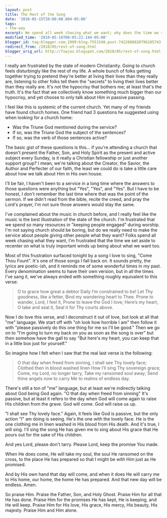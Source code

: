 ```yaml
---
layout: post
title: The Rest of the Song
date: '2010-05-15T20:00:00.004-05:00'
tags:
- the-way
excerpt: We spend all week chasing what we want; why does the time we set aside to recenter on what is truly important wind up being about what we want too.
modified_time: '2010-05-16T00:05:22.144-05:00'
blogger_id: tag:blogger.com,1999:blog-7551548.post-7422888828796105743
redirect_from: /2010/05/rest-of-song.html
blogger_orig_url: http://fuwjax.blogspot.com/2010/05/rest-of-song.html
---
```


I really am frustrated by the state of modern Christianity. Going to church feels disturbingly like the rest of my life. A whole bunch of folks getting together trying to pretend they're better at living their lives than they really are, listening to other folks tell them the "secrets" to living their lives better than they really are. It's not the hypocrisy that bothers me; at least that's the truth. It's the fact that we collectively know something much bigger than our hypocrisy, and yet choose to only talk about Him in passive passing.

I feel like this is systemic of the current church. Yet many of my friends have found church homes. One friend had 3 questions he suggested using when looking for a church home:

* Was the Triune God mentioned during the service?
* If so, was the Triune God the subject of the sentences?
* If so, was the verb of those sentences active?

The basic gist of these questions is this... if you're attending a church that doesn't present the Father, Son, and Holy Spirit as the present and active subject every Sunday, is it really a Christian fellowship or just another support group? I mean, we're talking about the Creator, the Savior, the Author and Perfecter of our faith, the least we could do is take a little care about how we talk about Him in His own house.

I'll be fair, I haven't been to a service in a long time where the answers to those questions were anything but "Yes", "Yes", and "Yes". But I have to be honest, I don't remember the last time where that was the point of the sermon. If we didn't read from the bible, recite the creed, and pray the Lord's prayer, I'm not sure those answers would stay the same.

I've complained about the music in church before, and I really feel like the music is the best illustration of the state of the church. I'm frustrated that we spend so many resources in "keeping people engaged" during worship. I'm not saying church should be boring, but do we really need to make the service about people giving other people what they want? Folks spend all week chasing what they want, I'm frustrated that the time we set aside to recenter on what is truly important winds up being about what we want too.

Most of this frustration surfaced tonight by a song I love to sing, "Come Thou Fount". It's one of those songs I fall back on. It sounds pretty, the lyrics are poetic-ish, and it reminds me of some wonderful times in my past. Every denomination seems to have their own version, but in all the times I've sang it, we've always ended with something roughly equivalent to this verse:

> O to grace how great a debtor
Daily I’m constrained to be!
Let Thy goodness, like a fetter,
Bind my wandering heart to Thee.
Prone to wander, Lord, I feel it,
Prone to leave the God I love;
Here’s my heart, O take and seal it,
Seal it for Thy courts above.

Now I do love this verse, and I deconstruct it out of love, but look at all that "me" language. We start off with "oh look how horrible I am" then follow it with "please passively do this one thing for me so I'll be good." Then we go on to "I'm going to turn my back on you as soon as the song is over" but then somehow have the gall to say "But here's my heart, you can keep that in a little box just for yourself."

So imagine how I felt when I saw that the real last verse is the following:

> O that day when freed from sinning,
I shall see Thy lovely face;
Clothed then in blood washed linen
How I’ll sing Thy sovereign grace;
Come, my Lord, no longer tarry,
Take my ransomed soul away;
Send thine angels now to carry
Me to realms of endless day.

There's still a ton of "me" language, but at least we're indirectly talking about God being God again. "O that day when freed from sinning" It's passive, but at least it refers to the day when God will come again to raise His children from the grave. God will come. God will raise us up. 

"I shall see Thy lovely face." Again, it feels like God is passive, but the only action "I" am doing is seeing. He's the one with the lovely face. He is the one clothing me in linen washed in His blood from His death. And it's true, I will sing. I'll sing the song He has given me to sing about His grace that He pours out for the sake of His children.

And yes Lord, please don't tarry. Please Lord, keep the promise You made.

When He does come, He will take my soul, the soul He ransomed on the cross, to the place He has prepared so that I might be with Him just as He promised.

And by His own hand that day will come, and when it does He will carry me to His home, our home, the home He has prepared. And that new day will be endless. Amen.

So praise Him. Praise the Father, Son, and Holy Ghost. Praise Him for all that He has done. Praise Him for the promises He has kept, He is keeping, and He will keep. Praise Him for His love, His grace, His mercy, His beauty, His majesty. Praise Him and Him alone.

